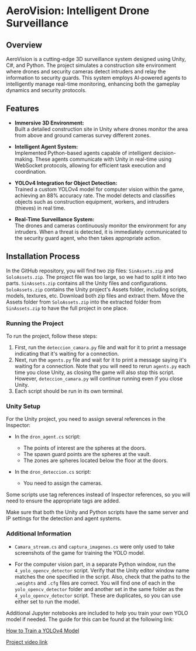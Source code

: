 # AeroVision: Intelligent Drone Surveillance

## Overview
AeroVision is a cutting-edge 3D surveillance system designed using Unity, C#, and Python. The project simulates a construction site environment where drones and security cameras detect intruders and relay the information to security guards. This system employs AI-powered agents to intelligently manage real-time monitoring, enhancing both the gameplay dynamics and security protocols.

## Features
- **Immersive 3D Environment:**  
  Built a detailed construction site in Unity where drones monitor the area from above and ground cameras survey different zones.

- **Intelligent Agent System:**  
  Implemented Python-based agents capable of intelligent decision-making. These agents communicate with Unity in real-time using WebSocket protocols, allowing for efficient task execution and coordination.

- **YOLOv4 Integration for Object Detection:**  
  Trained a custom YOLOv4 model for computer vision within the game, achieving an 88% accuracy rate. The model detects and classifies objects such as construction equipment, workers, and intruders (thieves) in real time.

- **Real-Time Surveillance System:**  
  The drones and cameras continuously monitor the environment for any intruders. When a threat is detected, it is immediately communicated to the security guard agent, who then takes appropriate action.

## Installation Process

In the GitHub repository, you will find two zip files: `SinAssets.zip` and `SoloAssets.zip`. The project file was too large, so we had to split it into two parts. `SinAssets.zip` contains all the Unity files and configurations. `SoloAssets.zip` contains the Unity project's Assets folder, including scripts, models, textures, etc. Download both zip files and extract them. Move the Assets folder from `SoloAssets.zip` into the extracted folder from `SinAssets.zip` to have the full project in one place.

### Running the Project

To run the project, follow these steps:

1. First, run the `deteccion_camara.py` file and wait for it to print a message indicating that it's waiting for a connection.
2. Next, run the `agents.py` file and wait for it to print a message saying it's waiting for a connection. Note that you will need to rerun `agents.py` each time you close Unity, as closing the game will also stop this script. However, `deteccion_camara.py` will continue running even if you close Unity.
3. Each script should be run in its own terminal.

### Unity Setup

For the Unity project, you need to assign several references in the Inspector:

- In the `dron_agent.cs` script:
  - The points of interest are the spheres at the doors.
  - The spawn guard points are the spheres at the vault.
  - The zones are spheres located below the floor at the doors.

- In the `dron_deteccion.cs` script:
  - You need to assign the cameras.

Some scripts use tag references instead of Inspector references, so you will need to ensure the appropriate tags are added.

Make sure that both the Unity and Python scripts have the same server and IP settings for the detection and agent systems.

### Additional Information

- `Camara_stream.cs` and `captura_imagenes.cs` were only used to take screenshots of the game for training the YOLO model.
  
- For the computer vision part, in a separate Python window, run the `4_yolo_opencv_detector` script. Verify that the Unity editor window name matches the one specified in the script. Also, check that the paths to the `.weights` and `.cfg` files are correct. You will find one of each in the `yolo_opencv_detector` folder and another set in the same folder as the `4_yolo_opencv_detector` script. These are duplicates, so you can use either set to run the model.

Additional Jupyter notebooks are included to help you train your own YOLO model if needed. The guide for this can be found at the following link:

[How to Train a YOLOv4 Model](https://www.youtube.com/watch?v=RSXgyDf2ALo)

[Project video link](https://youtu.be/FohCQ_peNsw)
